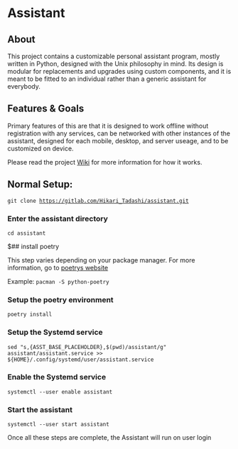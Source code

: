 # Assistant

## About

This project contains a customizable personal assistant program, mostly written in Python, designed with the Unix philosophy in mind. Its design is modular for replacements and upgrades using custom components, and it is meant to be fitted to an individual rather than a generic assistant for everybody. 

## Features & Goals 

Primary features of this are that it is designed to work offline without registration with any services, can be networked with other instances of the assistant, designed for each mobile, desktop, and server useage, and to be customized on device.

Please read the project [Wiki](https://gitlab.com/Hikari_Tadashi/assistant/-/wikis/home) for more information for how it works.


## Normal Setup:
<code>git clone https://gitlab.com/Hikari_Tadashi/assistant.git</code>

### Enter the assistant directory

<code>cd assistant</code>

$## install poetry 

This step varies depending on your package manager. For more information, go to [poetrys website](https://python-poetry.org/docs/#installation)

Example: <code>pacman -S python-poetry</code>

### Setup the poetry environment

<code>poetry install</code>

### Setup the Systemd service

<code>sed "s,{ASST_BASE_PLACEHOLDER},$(pwd)/assistant/g" assistant/assistant.service >> ${HOME}/.config/systemd/user/assistant.service</code>

### Enable the Systemd service

<code>systemctl --user enable assistant</code>

### Start the assistant

<code>systemctl --user start assistant</code>

Once all these steps are complete, the Assistant will run on user login